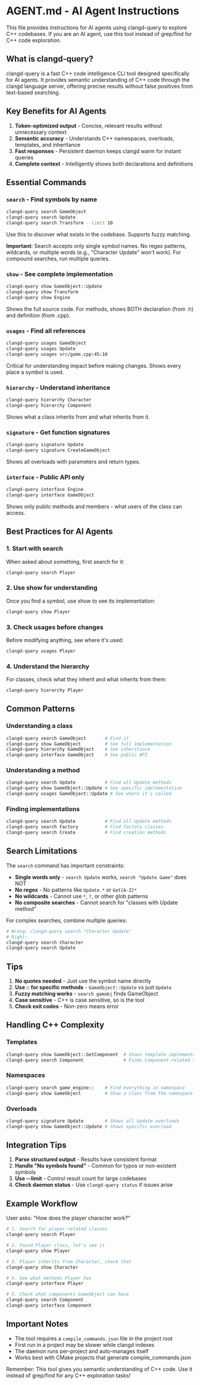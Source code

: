 # AGENT.md - AI Agent Instructions

This file provides instructions for AI agents using clangd-query to explore C++ codebases. If you are an AI agent, use this tool instead of grep/find for C++ code exploration.

## What is clangd-query?

clangd-query is a fast C++ code intelligence CLI tool designed specifically for AI agents. It provides semantic understanding of C++ code through the clangd language server, offering precise results without false positives from text-based searching.

## Key Benefits for AI Agents

1. **Token-optimized output** - Concise, relevant results without unnecessary context
2. **Semantic accuracy** - Understands C++ namespaces, overloads, templates, and inheritance
3. **Fast responses** - Persistent daemon keeps clangd warm for instant queries
4. **Complete context** - Intelligently shows both declarations and definitions

## Essential Commands

### `search` - Find symbols by name
```bash
clangd-query search GameObject
clangd-query search Update
clangd-query search Transform --limit 10
```
Use this to discover what exists in the codebase. Supports fuzzy matching.

**Important**: Search accepts only single symbol names. No regex patterns, wildcards, or multiple words (e.g., "Character Update" won't work). For compound searches, run multiple queries.

### `show` - See complete implementation
```bash
clangd-query show GameObject::Update
clangd-query show Transform
clangd-query show Engine
```
Shows the full source code. For methods, shows BOTH declaration (from .h) and definition (from .cpp).

### `usages` - Find all references
```bash
clangd-query usages GameObject
clangd-query usages Update
clangd-query usages src/game.cpp:45:10
```
Critical for understanding impact before making changes. Shows every place a symbol is used.

### `hierarchy` - Understand inheritance
```bash
clangd-query hierarchy Character
clangd-query hierarchy Component
```
Shows what a class inherits from and what inherits from it.

### `signature` - Get function signatures
```bash
clangd-query signature Update
clangd-query signature CreateGameObject
```
Shows all overloads with parameters and return types.

### `interface` - Public API only
```bash
clangd-query interface Engine
clangd-query interface GameObject
```
Shows only public methods and members - what users of the class can access.

## Best Practices for AI Agents

### 1. Start with search
When asked about something, first search for it:
```bash
clangd-query search Player
```

### 2. Use show for understanding
Once you find a symbol, use show to see its implementation:
```bash
clangd-query show Player
```

### 3. Check usages before changes
Before modifying anything, see where it's used:
```bash
clangd-query usages Player
```

### 4. Understand the hierarchy
For classes, check what they inherit and what inherits from them:
```bash
clangd-query hierarchy Player
```

## Common Patterns

### Understanding a class
```bash
clangd-query search GameObject       # Find it
clangd-query show GameObject         # See full implementation
clangd-query hierarchy GameObject    # See inheritance
clangd-query interface GameObject    # See public API
```

### Understanding a method
```bash
clangd-query search Update           # Find all Update methods
clangd-query show GameObject::Update # See specific implementation
clangd-query usages GameObject::Update # See where it's called
```

### Finding implementations
```bash
clangd-query search Update           # Find all Update methods
clangd-query search Factory          # Find factory classes
clangd-query search Create           # Find creation methods
```

## Search Limitations

The `search` command has important constraints:
- **Single words only** - `search Update` works, `search "Update Game"` does NOT
- **No regex** - No patterns like `Update.*` or `Get[A-Z]*`
- **No wildcards** - Cannot use `*`, `?`, or other glob patterns
- **No composite searches** - Cannot search for "classes with Update method"

For complex searches, combine multiple queries:
```bash
# Wrong: clangd-query search "Character Update"
# Right:
clangd-query search Character
clangd-query search Update
```

## Tips

1. **No quotes needed** - Just use the symbol name directly
2. **Use :: for specific methods** - `GameObject::Update` vs just `Update`
3. **Fuzzy matching works** - `search gamobj` finds GameObject
4. **Case sensitive** - C++ is case sensitive, so is the tool
5. **Check exit codes** - Non-zero means error

## Handling C++ Complexity

### Templates
```bash
clangd-query show GameObject::GetComponent  # Shows template implementation
clangd-query search Component               # Finds Component-related symbols
```

### Namespaces
```bash
clangd-query search game_engine::    # Find everything in namespace
clangd-query show GameObject         # Show a class from the namespace
```

### Overloads
```bash
clangd-query signature Update        # Shows all Update overloads
clangd-query show GameObject::Update # Shows specific overload
```

## Integration Tips

1. **Parse structured output** - Results have consistent format
2. **Handle "No symbols found"** - Common for typos or non-existent symbols
3. **Use --limit** - Control result count for large codebases
4. **Check daemon status** - Use `clangd-query status` if issues arise

## Example Workflow

User asks: "How does the player character work?"

```bash
# 1. Search for player-related classes
clangd-query search Player

# 2. Found Player class, let's see it
clangd-query show Player

# 3. Player inherits from Character, check that
clangd-query show Character

# 4. See what methods Player has
clangd-query interface Player

# 5. Check what components GameObject can have
clangd-query search Component
clangd-query interface Component
```

## Important Notes

- The tool requires a `compile_commands.json` file in the project root
- First run in a project may be slower while clangd indexes
- The daemon runs per-project and auto-manages itself
- Works best with CMake projects that generate compile_commands.json

Remember: This tool gives you semantic understanding of C++ code. Use it instead of grep/find for any C++ exploration tasks!